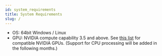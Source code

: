 ```yaml
---
id: system_requirements
title: System Requirements
slug: /
---
```


 - OS: 64bit Windows / Linux
 - GPU: NVIDIA compute capability 3.5 and above. See [this list](https://en.wikipedia.org/wiki/CUDA#cite_ref-33) for compatible NVIDIA GPUs. (Support for CPU processing will be added in the following months.)
